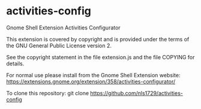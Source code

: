 activities-config
=================

Gnome Shell Extension Activities Configurator

This extension is covered by copyright and is provided under the terms
of the GNU General Public License version 2.

See the copyright statement in the file extension.js and the file
COPYING for details.

For normal use please install from the Gnome Shell Extension website:
https://extensions.gnome.org/extension/358/activities-configurator/

To clone this repository:
git clone https://github.com/nls1729/activities-config
